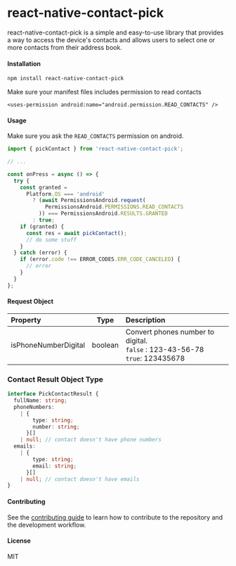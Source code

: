 # react-native-contact-pick

react-native-contact-pick is a simple and easy-to-use library that provides a way to access the device's contacts and allows users to select one or more contacts from their address book.

#### Installation

```sh
npm install react-native-contact-pick
```

Make sure your manifest files includes permission to read contacts

```
<uses-permission android:name="android.permission.READ_CONTACTS" />
```

#### Usage

Make sure you ask the `READ_CONTACTS` permission on android.

```js
import { pickContact } from 'react-native-contact-pick';

// ...

const onPress = async () => {
  try {
    const granted =
      Platform.OS === 'android'
        ? (await PermissionsAndroid.request(
            PermissionsAndroid.PERMISSIONS.READ_CONTACTS
          )) === PermissionsAndroid.RESULTS.GRANTED
        : true;
    if (granted) {
      const res = await pickContact();
      // do some stuff
    }
  } catch (error) {
    if (error.code !== ERROR_CODES.ERR_CODE_CANCELED) {
      // error
    }
  }
};
```

#### Request Object

| Property             |  Type   | Description                                                                      |
| :------------------- | :-----: | :------------------------------------------------------------------------------- |
| isPhoneNumberDigital | boolean | Convert phones number to digital.<br>`false` : 123-43-56-78<br>`true`: 123435678 |

### Contact Result Object Type

```ts
interface PickContactResult {
  fullName: string;
  phoneNumbers:
    | {
        type: string;
        number: string;
      }[]
    | null; // contact doesn't have phone numbers
  emails:
    | {
        type: string;
        email: string;
      }[]
    | null; // contact doesn't have emails
}
```

#### Contributing

See the [contributing guide](CONTRIBUTING.md) to learn how to contribute to the repository and the development workflow.

#### License

MIT

